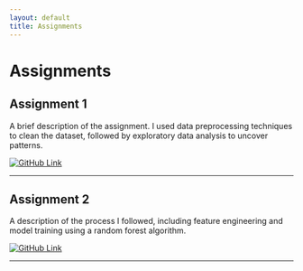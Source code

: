 ```yaml
---
layout: default
title: Assignments
---
```


# Assignments

## Assignment 1
A brief description of the assignment. I used data preprocessing techniques to clean the dataset, followed by exploratory data analysis to uncover patterns.

[![GitHub Link](https://img.shields.io/badge/GitHub-Link-blue?style=for-the-badge&logo=github)](https://github.com/mcheng03/)

---

## Assignment 2
A description of the process I followed, including feature engineering and model training using a random forest algorithm.

[![GitHub Link](https://img.shields.io/badge/GitHub-Link-blue?style=for-the-badge&logo=github)](https://github.com/mcheng03)

---


